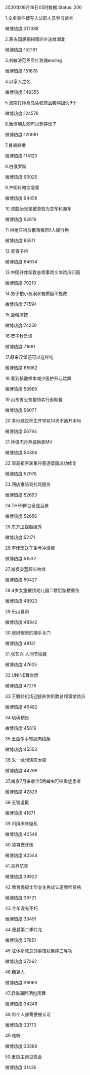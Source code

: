 2020年08月18日05时数据
Status: 200

1.仝卓事件被写入公职人员学习读本

微博热度:317388

2.蒙古国想把捐赠的羊送给湖北

微博热度:152161

3.刘敏涛范丞丞红玫瑰ending

微博热度:151678

4.以家人之名

微博热度:149355

5.海南打掉离岛免税商品套购团伙9个

微博热度:124578

6.微信朋友圈可以删评论了

微博热度:120081

7.肖战直播

微博热度:114120

8.白俄罗斯

微博热度:96026

9.齐明月暗恋凌霄

微博热度:94458

10.双胞胎兄弟被录取为空军和海军

微博热度:92819

11.哄抢车祸后散落猪肉5人被行拘

微博热度:85511

12.青青子衿

微博热度:84634

13.中国驻休斯敦总领事馆全体馆员归国

微博热度:79219

14.男子拍小孩溺水被质疑不施救

微博热度:77594

15.鹿晗演技

微博热度:74250

16.贺子秋洗澡

微博热度:71661

17.原来汉堡还可以这样吃

微博热度:68062

18.看到核酸样本减少医护开心跳舞

微博热度:58969

19.山东省公务接待实行自助餐

微博热度:58077

20.多地建议师生开学前14天不离开本地

微博热度:56794

21.林俊杰孙燕姿新歌MV

微博热度:54306

22.唐高祖李渊重孙墓道壁画成功修复

微博热度:52978

23.网店推陪骂代骂服务

微博热度:52693

24.THE9舞台全是远景

微博热度:52656

25.东方卫视超级秀

微博热度:52171

26.李佳琦送丁禹兮冲浪板

微博热度:51532

27.肖枫安蓝超长吻戏

微博热度:50427

28.4岁女童被锁幼儿园二楼后坠楼重伤

微博热度:48923

29.乐山暴雨

微博热度:48842

30.爸妈眼里的随手关门

微博热度:48131

31.张艺兴 人间节拍器

微博热度:47625

32.UNINE舞台燃

微博热度:47218

33.王毅赴机场迎接驻休斯敦总领事馆馆员

微博热度:46482

34.琉璃预告

微博热度:45819

35.王嘉尔手臂肌肉线条

微博热度:45553

36.朱一龙想演灰太狼

微博热度:44268

37.南京7月来收治5例蜱虫叮咬重症患者

微博热度:42829

38.王智道歉

微博热度:41671

39.司凤床咚璇玑

微博热度:40546

40.凌霄做牙医

微博热度:40544

41.吉祥航空

微博热度:39922

42.教育类硕士毕业生免试认定教师资格

微博热度:39721

43.今年没有不朽

微博热度:39491

44.重启第二季片花

微博热度:37851

45.驻休斯敦总领事馆获集体三等功

微博热度:37262

46.糖豆人

微博热度:36063

47.君临渊醉酒抱凤舞

微博热度:34248

48.每个人都需要被认可

微博热度:33713

49.难听

微博热度:33389

50.重启主创见面会

微博热度:31435

